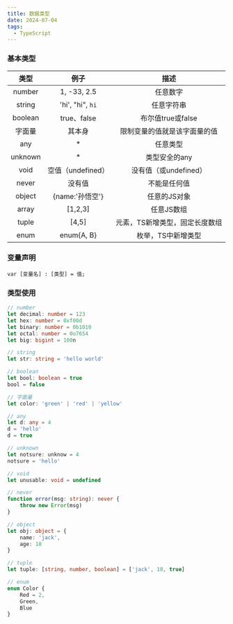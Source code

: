 ```yaml
---
title: 数据类型
date: 2024-07-04
tags:
  - TypeScript
---
```


### 基本类型
  |  类型   |       例子        |              描述              |
  | :-----: | :---------------: | :----------------------------: |
  | number  |    1, -33, 2.5    |            任意数字            |
  | string  | 'hi', "hi", `hi`  |           任意字符串           |
  | boolean |    true、false    |       布尔值true或false        |
  | 字面量  |      其本身       |  限制变量的值就是该字面量的值  |
  |   any   |         *         |            任意类型            |
  | unknown |         *         |         类型安全的any          |
  |  void   | 空值（undefined） |     没有值（或undefined）      |
  |  never  |      没有值       |          不能是任何值          |
  | object  |  {name:'孙悟空'}  |          任意的JS对象          |
  |  array  |      [1,2,3]      |           任意JS数组           |
  |  tuple  |       [4,5]       | 元素，TS新增类型，固定长度数组 |
  |  enum   |    enum{A, B}     |       枚举，TS中新增类型       |

### 变量声明
```
var [变量名] : [类型] = 值;
```

### 类型使用
```typescript
// number
let decimal: number = 123
let hex: number = 0xf00d
let binary: number = 0b1010
let octal: number = 0o7654
let big: bigint = 100n

// string
let str: string = 'hello world'

// boolean
let bool: boolean = true
bool = false

// 字面量
let color: 'green' | 'red' | 'yellow' 

// any
let d: any = 4
d = 'hello'
d = true

// unknown
let notsure: unknow = 4
notsure = 'hello'

// void
let unusable: void = undefined

// never
function error(msg: string): never {
    throw new Error(msg)
}

// object
let obj: object = {
    name: 'jack',
    age: 18
}

// tuple
let tuple: [string, number, boolean] = ['jack', 18, true]

// enum
enum Color {
    Red = 2,
    Green,
    Blue
}
```
